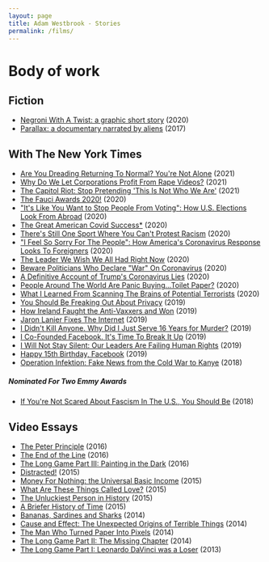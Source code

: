 ```yaml
---
layout: page
title: Adam Westbrook - Stories
permalink: /films/
---
```

# Body of work

## Fiction

- [Negroni With A Twist: a graphic short story](http://adamwestbrook.co.uk/negroni) (2020)
- [Parallax: a documentary narrated by aliens](http://adamwestbrook.co.uk/parallax) (2017)

## With The New York Times

- [Are You Dreading Returning To Normal? You're Not Alone](https://www.nytimes.com/2021/06/30/opinion/covid-reopening-anxiety.html) (2021)
- [Why Do We Let Corporations Profit From Rape Videos?](https://www.nytimes.com/2021/04/16/opinion/sunday/companies-online-rape-videos.html) (2021)
- [The Capitol Riot: Stop Pretending 'This Is Not Who We Are'](https://www.nytimes.com/2021/01/08/opinion/capitol-riot-america.html) (2021)
- [The Fauci Awards 2020!](https://www.nytimes.com/2020/11/25/opinion/fauci-public-health-awards.html) (2020)
- ["It's Like You Want to Stop People From Voting": How U.S. Elections Look From Abroad](https://www.nytimes.com/video/opinion/100000007423440/elections-foreign-voter-reaction.html) (2020)
- [The Great American Covid Success*](https://www.nytimes.com/video/opinion/100000007352441/us-coronavirus-response-asia.html) (2020)
- [There's Still One Sport Where You Can't Protest Racism](https://www.nytimes.com/2020/09/07/opinion/gwen-berry-olympics-protest.html) (2020)
- ["I Feel So Sorry For The People": How America's Coronavirus Response Looks To Foreigners](https://www.nytimes.com/2020/07/27/opinion/covid-19-global-response.html) (2020)
- [The Leader We Wish We All Had Right Now](https://www.nytimes.com/2020/05/05/opinion/coronavirus-ohio-amy-acton.html) (2020)
- [Beware Politicians Who Declare "War" On Coronavirus](https://www.nytimes.com/2020/04/20/opinion/coronavirus-war-politicians.html) (2020)
- [A Definitive Account of Trump's Coronavirus Lies](https://www.nytimes.com/2020/03/18/opinion/trump-lies-about-coronavirus.html) (2020)
- [People Around The World Are Panic Buying...Toilet Paper?](https://www.nytimes.com/video/opinion/100000007029344/why-toilet-paper-coronavirus.html) (2020)
- [What I Learned From Scanning The Brains of Potential Terrorists](https://www.nytimes.com/2020/03/02/opinion/domestic-terrorism-jihadists.html) (2020)
- [You Should Be Freaking Out About Privacy](https://www.nytimes.com/video/opinion/100000006794185/privacy-surveillance-video.html) (2019)
- [How Ireland Faught the Anti-Vaxxers and Won](https://www.nytimes.com/video/opinion/100000006841148/medical-misinformation-vaccines.html) (2019)
- [Jaron Lanier Fixes The Internet](https://nytimes.com/datadignity) (2019)
- [I Didn't Kill Anyone. Why Did I Just Serve 16 Years for Murder?](https://www.nytimes.com/video/opinion/100000006616407/felony-murder-rule-adnan-khan.html) (2019)
- [I Co-Founded Facebook. It's Time To Break It Up](https://www.nytimes.com/video/opinion/100000006480848/chris-hughes-facebook-zuckerberg.html) (2019)
- [I Will Not Stay Silent: Our Leaders Are Failing Human Rights](https://www.nytimes.com/video/opinion/100000006306143/un-human-rights-violations.html) (2019)
- [Happy 15th Birthday, Facebook](https://www.youtube.com/watch?v=GDMYgzfLi5g) (2019)
- [Operation Infektion: Fake News from the Cold War to Kanye](http://adamwestbrook.co.uk/operation-infektion) (2018) 
##### Nominated For Two Emmy Awards
- [If You're Not Scared About Fascism In The U.S., You Should Be](https://www.nytimes.com/2018/10/15/opinion/fascists-leaders-america-trump.html) (2018)

## Video Essays

- [The Peter Principle](https://vimeo.com/163389806) (2016)
- [The End of the Line](https://vimeo.com/157044515) (2016)
- [The Long Game Part III: Painting in the Dark](https://vimeo.com/151128399) (2016)
- [Distracted!](https://www.youtube.com/watch?v=an4eFdqYPlI) (2015)
- [Money For Nothing: the Universal Basic Income](https://www.youtube.com/watch?v=Pgssy3AkVRc) (2015)
- [What Are These Things Called Love?](https://www.youtube.com/watch?v=cZaMpv5YvXQ) (2015)
- [The Unluckiest Person in History](https://www.youtube.com/watch?v=K8aeNURHx3Q) (2015)
- [A Briefer History of Time](https://www.youtube.com/watch?v=fD58Bt2gj78) (2015)
- [Bananas, Sardines and Sharks](https://vimeo.com/116605178) (2014)
- [Cause and Effect: The Unexpected Origins of Terrible Things](https://vimeo.com/105681474) (2014)
- [The Man Who Turned Paper Into Pixels](https://vimeo.com/98345492) (2014)
- [The Long Game Part II: The Missing Chapter](https://vimeo.com/87448006) (2014)
- [The Long Game Part I: Leonardo DaVinci was a Loser](https://vimeo.com/84022735) (2013)
